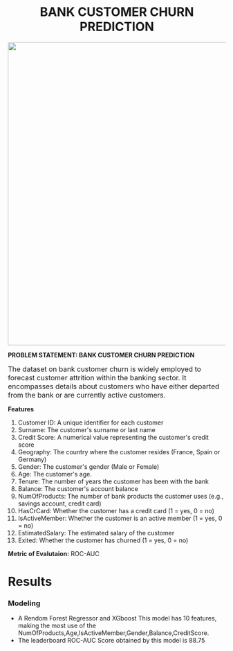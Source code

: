 
# <center> BANK CUSTOMER CHURN PREDICTION </center>

<center><img src="https://creazilla-store.fra1.digitaloceanspaces.com/cliparts/9108/bank-clipart-md.png" width=700></center>

**PROBLEM STATEMENT: BANK CUSTOMER CHURN PREDICTION**

<font size="3">The dataset on bank customer churn is widely employed to forecast customer attrition within the banking sector. It encompasses details about customers who have either departed from the bank or are currently active customers.</font>

**Features**
1. Customer ID: A unique identifier for each customer
2. Surname: The customer's surname or last name
3. Credit Score: A numerical value representing the customer's credit score
4. Geography: The country where the customer resides (France, Spain or Germany)
5. Gender: The customer's gender (Male or Female)
6. Age: The customer's age.
7. Tenure: The number of years the customer has been with the bank
8. Balance: The customer's account balance
9. NumOfProducts: The number of bank products the customer uses (e.g., savings account, credit card)
10. HasCrCard: Whether the customer has a credit card (1 = yes, 0 = no)
11. IsActiveMember: Whether the customer is an active member (1 = yes, 0 = no)
12. EstimatedSalary: The estimated salary of the customer
13. Exited: Whether the customer has churned (1 = yes, 0 = no)

**Metric of Evalutaion:** ROC-AUC

# Results

### Modeling

* A Rendom Forest Regressor and XGboost This model has 10 features, making the most use of the NumOfProducts,Age,IsActiveMember,Gender,Balance,CreditScore.
* The leaderboard ROC-AUC Score obtained by this model is 88.75








